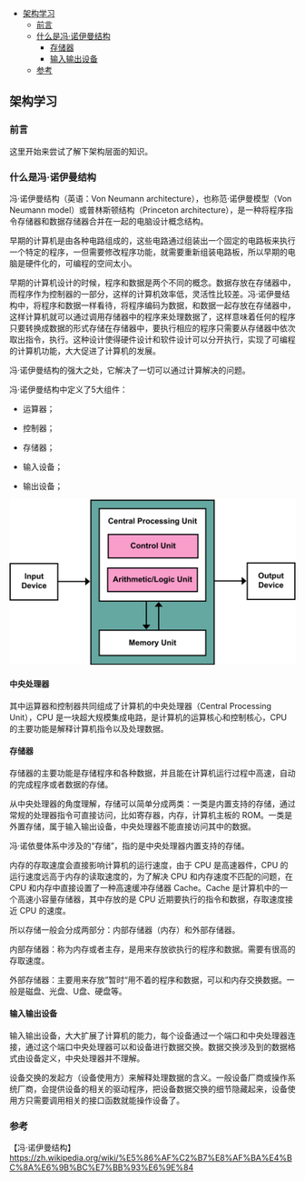 <!-- START doctoc generated TOC please keep comment here to allow auto update -->
<!-- DON'T EDIT THIS SECTION, INSTEAD RE-RUN doctoc TO UPDATE -->

- [架构学习](#%E6%9E%B6%E6%9E%84%E5%AD%A6%E4%B9%A0)
  - [前言](#%E5%89%8D%E8%A8%80)
  - [什么是冯·诺伊曼结构](#%E4%BB%80%E4%B9%88%E6%98%AF%E5%86%AF%C2%B7%E8%AF%BA%E4%BC%8A%E6%9B%BC%E7%BB%93%E6%9E%84)
    - [存储器](#%E5%AD%98%E5%82%A8%E5%99%A8)
    - [输入输出设备](#%E8%BE%93%E5%85%A5%E8%BE%93%E5%87%BA%E8%AE%BE%E5%A4%87)
  - [参考](#%E5%8F%82%E8%80%83)

<!-- END doctoc generated TOC please keep comment here to allow auto update -->

## 架构学习

### 前言

这里开始来尝试了解下架构层面的知识。   

### 什么是冯·诺伊曼结构

冯·诺伊曼结构（英语：Von Neumann architecture），也称范·诺伊曼模型（Von Neumann model）或普林斯顿结构（Princeton architecture），是一种将程序指令存储器和数据存储器合并在一起的电脑设计概念结构。    

早期的计算机是由各种电路组成的，这些电路通过组装出一个固定的电路板来执行一个特定的程序，一但需要修改程序功能，就需要重新组装电路板，所以早期的电脑是硬件化的，可编程的空间太小。  

早期的计算机设计的时候，程序和数据是两个不同的概念。数据存放在存储器中，而程序作为控制器的一部分，这样的计算机效率低，灵活性比较差。冯·诺伊曼结构中，将程序和数据一样看待，将程序编码为数据，和数据一起存放在存储器中，这样计算机就可以通过调用存储器中的程序来处理数据了，这样意味着任何的程序只要转换成数据的形式存储在存储器中，要执行相应的程序只需要从存储器中依次取出指令，执行。这种设计使得硬件设计和软件设计可以分开执行，实现了可编程的计算机功能，大大促进了计算机的发展。       

冯·诺伊曼结构的强大之处，它解决了一切可以通过计算解决的问题。   

冯·诺伊曼结构中定义了5大组件：  

- 运算器；  

- 控制器；  

- 存储器；  

- 输入设备；  

- 输出设备；   

<img src="/img/architecture/Von_Neumann_Architecture.svg.png"  alt="architecture" />   

#### 中央处理器



其中运算器和控制器共同组成了计算机的中央处理器（Central Processing Unit），CPU 是一块超大规模集成电路，是计算机的运算核心和控制核心，CPU 的主要功能是解释计算机指令以及处理数据。     

#### 存储器

存储器的主要功能是存储程序和各种数据，并且能在计算机运行过程中高速，自动的完成程序或者数据的存储。   

从中央处理器的角度理解，存储可以简单分成两类：一类是内置支持的存储，通过常规的处理器指令可直接访问，比如寄存器，内存，计算机主板的 ROM。一类是外置存储，属于输入输出设备，中央处理器不能直接访问其中的数据。   

冯·诺依曼体系中涉及的“存储”，指的是中央处理器内置⽀持的存储。    

内存的存取速度会直接影响计算机的运行速度，由于 CPU 是高速器件，CPU 的运行速度远高于内存的读取速度的，为了解决 CPU 和内存速度不匹配的问题，在 CPU 和内存中直接设置了一种高速缓冲存储器 Cache。Cache 是计算机中的一个高速小容量存储器，其中存放的是 CPU 近期要执行的指令和数据，存取速度接近 CPU 的速度。   

所以存储一般会分成两部分：内部存储器（内存）和外部存储器。  

内部存储器：称为内存或者主存，是用来存放欲执行的程序和数据。需要有很高的存取速度。  

外部存储器：主要用来存放”暂时“用不着的程序和数据，可以和内存交换数据。一般是磁盘、光盘、U盘、硬盘等。    

#### 输入输出设备

输入输出设备，大大扩展了计算机的能力，每个设备通过一个端口和中央处理器连接，通过这个端口中央处理器可以和设备进行数据交换。数据交换涉及到的数据格式由设备定义，中央处理器并不理解。  

设备交换的发起方（设备使用方）来解释处理数据的含义。一般设备厂商或操作系统厂商，会提供设备的相关的驱动程序，把设备数据交换的细节隐藏起来，设备使用方只需要调用相关的接口函数就能操作设备了。   






### 参考

【冯·诺伊曼结构】https://zh.wikipedia.org/wiki/%E5%86%AF%C2%B7%E8%AF%BA%E4%BC%8A%E6%9B%BC%E7%BB%93%E6%9E%84   